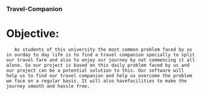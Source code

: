 ### Travel-Companion


# Objective:
       As students of this university the most common problem faced by us in ourday to day life is to find a travel companion specially to split our travel fare and also to enjoy our journey by not commencing it all alone. So our project is based on this daily problem faced by us and our project can be a potential solution to this. Our software will help us to find our travel companion and help us overcome the problem we face on a regular basis. It will also havefacilities to make the journey smooth and hassle free.
    
 

    





